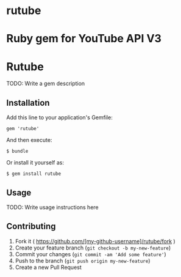 # rutube
Ruby gem for YouTube API V3
=======
# Rutube

TODO: Write a gem description

## Installation

Add this line to your application's Gemfile:

    gem 'rutube'

And then execute:

    $ bundle

Or install it yourself as:

    $ gem install rutube

## Usage

TODO: Write usage instructions here

## Contributing

1. Fork it ( https://github.com/[my-github-username]/rutube/fork )
2. Create your feature branch (`git checkout -b my-new-feature`)
3. Commit your changes (`git commit -am 'Add some feature'`)
4. Push to the branch (`git push origin my-new-feature`)
5. Create a new Pull Request

